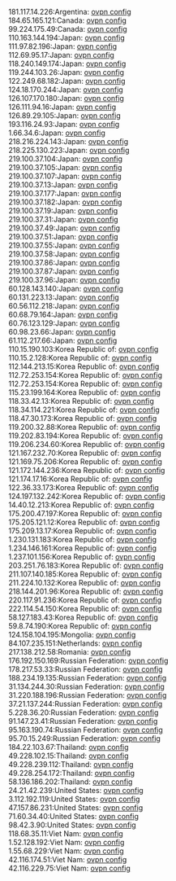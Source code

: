 181.117.14.226:Argentina: [ovpn config](vpn/181_117_14_226.ovpn)  
184.65.165.121:Canada: [ovpn config](vpn/184_65_165_121.ovpn)  
99.224.175.49:Canada: [ovpn config](vpn/99_224_175_49.ovpn)  
110.163.144.194:Japan: [ovpn config](vpn/110_163_144_194.ovpn)  
111.97.82.196:Japan: [ovpn config](vpn/111_97_82_196.ovpn)  
112.69.95.17:Japan: [ovpn config](vpn/112_69_95_17.ovpn)  
118.240.149.174:Japan: [ovpn config](vpn/118_240_149_174.ovpn)  
119.244.103.26:Japan: [ovpn config](vpn/119_244_103_26.ovpn)  
122.249.68.182:Japan: [ovpn config](vpn/122_249_68_182.ovpn)  
124.18.170.244:Japan: [ovpn config](vpn/124_18_170_244.ovpn)  
126.107.170.180:Japan: [ovpn config](vpn/126_107_170_180.ovpn)  
126.111.94.16:Japan: [ovpn config](vpn/126_111_94_16.ovpn)  
126.89.29.105:Japan: [ovpn config](vpn/126_89_29_105.ovpn)  
193.116.24.93:Japan: [ovpn config](vpn/193_116_24_93.ovpn)  
1.66.34.6:Japan: [ovpn config](vpn/1_66_34_6.ovpn)  
218.216.224.143:Japan: [ovpn config](vpn/218_216_224_143.ovpn)  
218.225.130.223:Japan: [ovpn config](vpn/218_225_130_223.ovpn)  
219.100.37.104:Japan: [ovpn config](vpn/219_100_37_104.ovpn)  
219.100.37.105:Japan: [ovpn config](vpn/219_100_37_105.ovpn)  
219.100.37.107:Japan: [ovpn config](vpn/219_100_37_107.ovpn)  
219.100.37.13:Japan: [ovpn config](vpn/219_100_37_13.ovpn)  
219.100.37.177:Japan: [ovpn config](vpn/219_100_37_177.ovpn)  
219.100.37.182:Japan: [ovpn config](vpn/219_100_37_182.ovpn)  
219.100.37.19:Japan: [ovpn config](vpn/219_100_37_19.ovpn)  
219.100.37.31:Japan: [ovpn config](vpn/219_100_37_31.ovpn)  
219.100.37.49:Japan: [ovpn config](vpn/219_100_37_49.ovpn)  
219.100.37.51:Japan: [ovpn config](vpn/219_100_37_51.ovpn)  
219.100.37.55:Japan: [ovpn config](vpn/219_100_37_55.ovpn)  
219.100.37.58:Japan: [ovpn config](vpn/219_100_37_58.ovpn)  
219.100.37.86:Japan: [ovpn config](vpn/219_100_37_86.ovpn)  
219.100.37.87:Japan: [ovpn config](vpn/219_100_37_87.ovpn)  
219.100.37.96:Japan: [ovpn config](vpn/219_100_37_96.ovpn)  
60.128.143.140:Japan: [ovpn config](vpn/60_128_143_140.ovpn)  
60.131.223.13:Japan: [ovpn config](vpn/60_131_223_13.ovpn)  
60.56.112.218:Japan: [ovpn config](vpn/60_56_112_218.ovpn)  
60.68.79.164:Japan: [ovpn config](vpn/60_68_79_164.ovpn)  
60.76.123.129:Japan: [ovpn config](vpn/60_76_123_129.ovpn)  
60.98.23.66:Japan: [ovpn config](vpn/60_98_23_66.ovpn)  
61.112.217.66:Japan: [ovpn config](vpn/61_112_217_66.ovpn)  
110.15.190.103:Korea Republic of: [ovpn config](vpn/110_15_190_103.ovpn)  
110.15.2.128:Korea Republic of: [ovpn config](vpn/110_15_2_128.ovpn)  
112.144.213.15:Korea Republic of: [ovpn config](vpn/112_144_213_15.ovpn)  
112.72.253.154:Korea Republic of: [ovpn config](vpn/112_72_253_154.ovpn)  
112.72.253.154:Korea Republic of: [ovpn config](vpn/112_72_253_154.ovpn)  
115.23.199.164:Korea Republic of: [ovpn config](vpn/115_23_199_164.ovpn)  
118.33.42.13:Korea Republic of: [ovpn config](vpn/118_33_42_13.ovpn)  
118.34.114.221:Korea Republic of: [ovpn config](vpn/118_34_114_221.ovpn)  
118.47.30.173:Korea Republic of: [ovpn config](vpn/118_47_30_173.ovpn)  
119.200.32.88:Korea Republic of: [ovpn config](vpn/119_200_32_88.ovpn)  
119.202.83.194:Korea Republic of: [ovpn config](vpn/119_202_83_194.ovpn)  
119.206.234.60:Korea Republic of: [ovpn config](vpn/119_206_234_60.ovpn)  
121.167.232.70:Korea Republic of: [ovpn config](vpn/121_167_232_70.ovpn)  
121.169.75.206:Korea Republic of: [ovpn config](vpn/121_169_75_206.ovpn)  
121.172.144.236:Korea Republic of: [ovpn config](vpn/121_172_144_236.ovpn)  
121.174.17.16:Korea Republic of: [ovpn config](vpn/121_174_17_16.ovpn)  
122.36.33.173:Korea Republic of: [ovpn config](vpn/122_36_33_173.ovpn)  
124.197.132.242:Korea Republic of: [ovpn config](vpn/124_197_132_242.ovpn)  
14.40.12.213:Korea Republic of: [ovpn config](vpn/14_40_12_213.ovpn)  
175.200.47.197:Korea Republic of: [ovpn config](vpn/175_200_47_197.ovpn)  
175.205.121.12:Korea Republic of: [ovpn config](vpn/175_205_121_12.ovpn)  
175.209.13.17:Korea Republic of: [ovpn config](vpn/175_209_13_17.ovpn)  
1.230.131.183:Korea Republic of: [ovpn config](vpn/1_230_131_183.ovpn)  
1.234.146.161:Korea Republic of: [ovpn config](vpn/1_234_146_161.ovpn)  
1.237.101.156:Korea Republic of: [ovpn config](vpn/1_237_101_156.ovpn)  
203.251.76.183:Korea Republic of: [ovpn config](vpn/203_251_76_183.ovpn)  
211.107.140.185:Korea Republic of: [ovpn config](vpn/211_107_140_185.ovpn)  
211.224.10.132:Korea Republic of: [ovpn config](vpn/211_224_10_132.ovpn)  
218.144.201.96:Korea Republic of: [ovpn config](vpn/218_144_201_96.ovpn)  
220.117.91.236:Korea Republic of: [ovpn config](vpn/220_117_91_236.ovpn)  
222.114.54.150:Korea Republic of: [ovpn config](vpn/222_114_54_150.ovpn)  
58.127.183.43:Korea Republic of: [ovpn config](vpn/58_127_183_43.ovpn)  
59.8.74.190:Korea Republic of: [ovpn config](vpn/59_8_74_190.ovpn)  
124.158.104.195:Mongolia: [ovpn config](vpn/124_158_104_195.ovpn)  
84.107.235.151:Netherlands: [ovpn config](vpn/84_107_235_151.ovpn)  
217.138.212.58:Romania: [ovpn config](vpn/217_138_212_58.ovpn)  
176.192.150.169:Russian Federation: [ovpn config](vpn/176_192_150_169.ovpn)  
178.217.53.33:Russian Federation: [ovpn config](vpn/178_217_53_33.ovpn)  
188.234.19.135:Russian Federation: [ovpn config](vpn/188_234_19_135.ovpn)  
31.134.244.30:Russian Federation: [ovpn config](vpn/31_134_244_30.ovpn)  
31.220.188.196:Russian Federation: [ovpn config](vpn/31_220_188_196.ovpn)  
37.21.137.244:Russian Federation: [ovpn config](vpn/37_21_137_244.ovpn)  
5.228.36.20:Russian Federation: [ovpn config](vpn/5_228_36_20.ovpn)  
91.147.23.41:Russian Federation: [ovpn config](vpn/91_147_23_41.ovpn)  
95.163.190.74:Russian Federation: [ovpn config](vpn/95_163_190_74.ovpn)  
95.70.15.249:Russian Federation: [ovpn config](vpn/95_70_15_249.ovpn)  
184.22.103.67:Thailand: [ovpn config](vpn/184_22_103_67.ovpn)  
49.228.102.15:Thailand: [ovpn config](vpn/49_228_102_15.ovpn)  
49.228.239.112:Thailand: [ovpn config](vpn/49_228_239_112.ovpn)  
49.228.254.172:Thailand: [ovpn config](vpn/49_228_254_172.ovpn)  
58.136.186.202:Thailand: [ovpn config](vpn/58_136_186_202.ovpn)  
24.21.42.239:United States: [ovpn config](vpn/24_21_42_239.ovpn)  
3.112.192.119:United States: [ovpn config](vpn/3_112_192_119.ovpn)  
47.157.86.231:United States: [ovpn config](vpn/47_157_86_231.ovpn)  
71.60.34.40:United States: [ovpn config](vpn/71_60_34_40.ovpn)  
98.42.3.90:United States: [ovpn config](vpn/98_42_3_90.ovpn)  
118.68.35.11:Viet Nam: [ovpn config](vpn/118_68_35_11.ovpn)  
1.52.128.192:Viet Nam: [ovpn config](vpn/1_52_128_192.ovpn)  
1.55.68.229:Viet Nam: [ovpn config](vpn/1_55_68_229.ovpn)  
42.116.174.51:Viet Nam: [ovpn config](vpn/42_116_174_51.ovpn)  
42.116.229.75:Viet Nam: [ovpn config](vpn/42_116_229_75.ovpn)  

